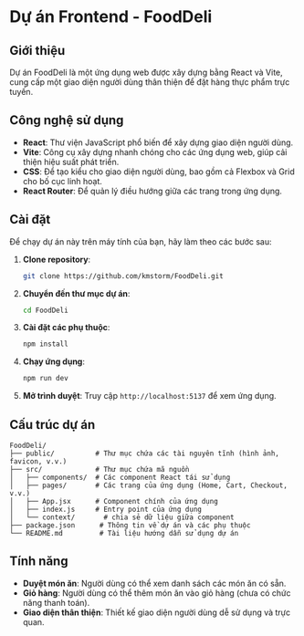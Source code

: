 # Dự án Frontend - FoodDeli

## Giới thiệu
Dự án FoodDeli là một ứng dụng web được xây dựng bằng React và Vite, cung cấp một giao diện người dùng thân thiện để đặt hàng thực phẩm trực tuyến. 
## Công nghệ sử dụng
- **React**: Thư viện JavaScript phổ biến để xây dựng giao diện người dùng.
- **Vite**: Công cụ xây dựng nhanh chóng cho các ứng dụng web, giúp cải thiện hiệu suất phát triển.
- **CSS**: Để tạo kiểu cho giao diện người dùng, bao gồm cả Flexbox và Grid cho bố cục linh hoạt.
- **React Router**: Để quản lý điều hướng giữa các trang trong ứng dụng.

## Cài đặt
Để chạy dự án này trên máy tính của bạn, hãy làm theo các bước sau:

1. **Clone repository**:
   ```bash
   git clone https://github.com/kmstorm/FoodDeli.git
   ```

2. **Chuyển đến thư mục dự án**:
   ```bash
   cd FoodDeli
   ```

3. **Cài đặt các phụ thuộc**:
   ```bash
   npm install
   ```

4. **Chạy ứng dụng**:
   ```bash
   npm run dev
   ```

5. **Mở trình duyệt**: Truy cập `http://localhost:5137` để xem ứng dụng.

## Cấu trúc dự án
```
FoodDeli/
├── public/          # Thư mục chứa các tài nguyên tĩnh (hình ảnh, favicon, v.v.)
├── src/             # Thư mục chứa mã nguồn
│   ├── components/  # Các component React tái sử dụng
│   ├── pages/       # Các trang của ứng dụng (Home, Cart, Checkout, v.v.)
│   ├── App.jsx      # Component chính của ứng dụng
│   ├── index.js     # Entry point của ứng dụng
│   └── context/       # chia sẻ dữ liệu giữa component
├── package.json      # Thông tin về dự án và các phụ thuộc
└── README.md         # Tài liệu hướng dẫn sử dụng dự án
```

## Tính năng
- **Duyệt món ăn**: Người dùng có thể xem danh sách các món ăn có sẵn.
- **Giỏ hàng**: Người dùng có thể thêm món ăn vào giỏ hàng (chưa có chức năng thanh toán).
- **Giao diện thân thiện**: Thiết kế giao diện người dùng dễ sử dụng và trực quan.


